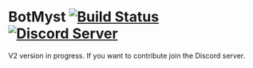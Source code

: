 # BotMyst [![Build Status](https://travis-ci.org/CodeMyst/BotMyst.svg?branch=v2)](https://travis-ci.org/CodeMyst/BotMyst) [![Discord Server](https://discordapp.com/api/guilds/298510542535000065/widget.png)](https://discord.gg/rNQBq9)

V2 version in progress. If you want to contribute join the Discord server.
